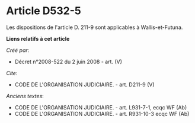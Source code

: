 # Article D532-5

Les dispositions de l'article D. 211-9 sont applicables à Wallis-et-Futuna.

**Liens relatifs à cet article**

_Créé par_:

  - Décret n°2008-522 du 2 juin 2008 - art. (V)

_Cite_:

  - CODE DE L'ORGANISATION JUDICIAIRE. - art. D211-9 (V)

_Anciens textes_:

  - CODE DE L'ORGANISATION JUDICIAIRE. - art. L931-7-1, ecqc WF (Ab)
  - CODE DE L'ORGANISATION JUDICIAIRE. - art. R931-10-3 ecqc WF (Ab)
